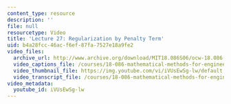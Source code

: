 ```yaml
---
content_type: resource
description: ''
file: null
resourcetype: Video
title: 'Lecture 27: Regularization by Penalty Term'
uid: b4a28fcc-46ac-f6ef-87fa-7527e18a9fe2
video_files:
  archive_url: http://www.archive.org/download/MIT18.086S06/ocw-18.086-24apr2006-220k.mp4
  video_captions_file: /courses/18-086-mathematical-methods-for-engineers-ii-spring-2006/b0af1d5dfda65e88ab93b41ce5f15db0_iVUsEwSg-lw.vtt
  video_thumbnail_file: https://img.youtube.com/vi/iVUsEwSg-lw/default.jpg
  video_transcript_file: /courses/18-086-mathematical-methods-for-engineers-ii-spring-2006/a9a368169d5cf94c79521fd5f7dc24be_iVUsEwSg-lw.pdf
video_metadata:
  youtube_id: iVUsEwSg-lw
---
```

